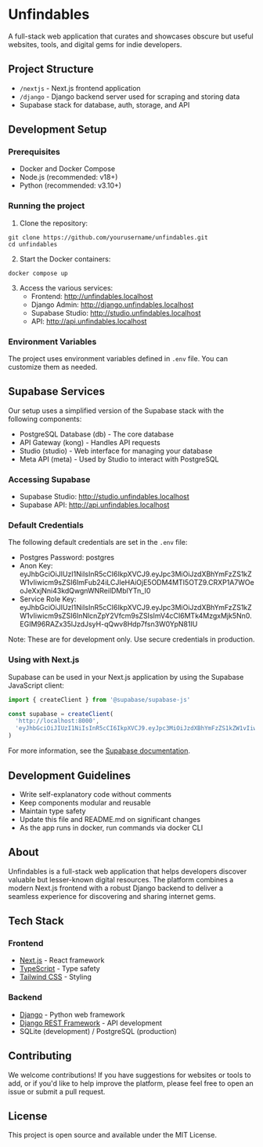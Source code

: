 # Unfindables

A full-stack web application that curates and showcases obscure but useful websites, tools, and digital gems for indie developers.

## Project Structure

- `/nextjs` - Next.js frontend application
- `/django` - Django backend server used for scraping and storing data
- Supabase stack for database, auth, storage, and API

## Development Setup

### Prerequisites

- Docker and Docker Compose
- Node.js (recommended: v18+)
- Python (recommended: v3.10+)

### Running the project

1. Clone the repository:
```
git clone https://github.com/yourusername/unfindables.git
cd unfindables
```

2. Start the Docker containers:
```
docker compose up
```

3. Access the various services:
   - Frontend: http://unfindables.localhost
   - Django Admin: http://django.unfindables.localhost
   - Supabase Studio: http://studio.unfindables.localhost
   - API: http://api.unfindables.localhost

### Environment Variables

The project uses environment variables defined in `.env` file. You can customize them as needed.

## Supabase Services

Our setup uses a simplified version of the Supabase stack with the following components:

- PostgreSQL Database (db) - The core database
- API Gateway (kong) - Handles API requests
- Studio (studio) - Web interface for managing your database
- Meta API (meta) - Used by Studio to interact with PostgreSQL

### Accessing Supabase

- Supabase Studio: http://studio.unfindables.localhost
- Supabase API: http://api.unfindables.localhost

### Default Credentials

The following default credentials are set in the `.env` file:

- Postgres Password: postgres
- Anon Key: eyJhbGciOiJIUzI1NiIsInR5cCI6IkpXVCJ9.eyJpc3MiOiJzdXBhYmFzZS1kZW1vIiwicm9sZSI6ImFub24iLCJleHAiOjE5ODM4MTI5OTZ9.CRXP1A7WOeoJeXxjNni43kdQwgnWNReilDMblYTn_I0
- Service Role Key: eyJhbGciOiJIUzI1NiIsInR5cCI6IkpXVCJ9.eyJpc3MiOiJzdXBhYmFzZS1kZW1vIiwicm9sZSI6InNlcnZpY2Vfcm9sZSIsImV4cCI6MTk4MzgxMjk5Nn0.EGIM96RAZx35lJzdJsyH-qQwv8Hdp7fsn3W0YpN81IU

Note: These are for development only. Use secure credentials in production.

### Using with Next.js

Supabase can be used in your Next.js application by using the Supabase JavaScript client:

```typescript
import { createClient } from '@supabase/supabase-js'

const supabase = createClient(
  'http://localhost:8000',
  'eyJhbGciOiJIUzI1NiIsInR5cCI6IkpXVCJ9.eyJpc3MiOiJzdXBhYmFzZS1kZW1vIiwicm9sZSI6ImFub24iLCJleHAiOjE5ODM4MTI5OTZ9.CRXP1A7WOeoJeXxjNni43kdQwgnWNReilDMblYTn_I0'
)
```

For more information, see the [Supabase documentation](https://supabase.com/docs).

## Development Guidelines

- Write self-explanatory code without comments
- Keep components modular and reusable
- Maintain type safety
- Update this file and README.md on significant changes
- As the app runs in docker, run commands via docker CLI

## About

Unfindables is a full-stack web application that helps developers discover valuable but lesser-known digital resources. The platform combines a modern Next.js frontend with a robust Django backend to deliver a seamless experience for discovering and sharing internet gems.

## Tech Stack

### Frontend
- [Next.js](https://nextjs.org) - React framework
- [TypeScript](https://www.typescriptlang.org/) - Type safety
- [Tailwind CSS](https://tailwindcss.com) - Styling

### Backend
- [Django](https://www.djangoproject.com/) - Python web framework
- [Django REST Framework](https://www.django-rest-framework.org/) - API development
- SQLite (development) / PostgreSQL (production)

## Contributing

We welcome contributions! If you have suggestions for websites or tools to add, or if you'd like to help improve the platform, please feel free to open an issue or submit a pull request.

## License

This project is open source and available under the MIT License.